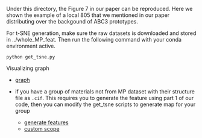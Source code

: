 Under this directory, the Figure 7 in our paper can be reproduced.
Here we shown the example of a local 805 that we mentioned in our paper distributing over the backgound of ABC3 prototypes. 

For t-SNE generation, make sure the raw datasets is downloaded and stored in ../whole_MP_feat. Then run the following command with your conda environment active.


```
python get_tsne.py
```

Visualizing graph

- [graph](https://github.com/usccolumbia/matglobalmapping/blob/main/Generate_graph_local_subset/custom_scope_wthin_MP/listofmpid_over_custom_scope.ipynb)


- if you have a group of materials not from MP dataset with their structure file as `.cif`. This requires you to generate the feature using part 1 of our code, then you can modify the get_tsne scripts to generate map for your group
        
    - [generate features](../generateNewFeatures/)
    - [custom scope](custom_scope_wthin_MP/)
